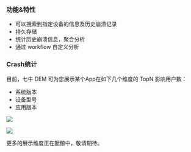 ### 功能&特性

* 可以搜索到指定设备的信息及历史崩溃记录
* 持久存储
* 统计历史崩溃信息，聚合分析
* 通过 workflow 自定义分析

### Crash统计

目前，七牛 DEM 可为您展示某个App在如下几个维度的 TopN 影响用户数：

* 系统版本
* 设备型号
* 应用版本

![](../_media/crash-analysis-grafana.jpg)

![](../_media/dem-portal-crash.gif)

更多的展示维度正在酝酿中，敬请期待。